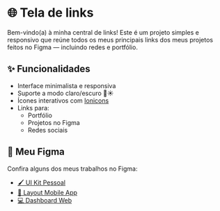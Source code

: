 # 🌐 Tela de links

Bem-vindo(a) à minha central de links! Este é um projeto simples e responsivo que reúne todos os meus principais links dos meus projetos feitos no Figma — incluindo redes e portfólio.

## ✨ Funcionalidades

- Interface minimalista e responsiva
- Suporte a modo claro/escuro 🌙☀️
- Ícones interativos com [Ionicons](https://ionic.io/ionicons)
- Links para:
  - Portfólio
  - Projetos no Figma
  - Redes sociais

## 🎨 Meu Figma

Confira alguns dos meus trabalhos no Figma:

- [🖌️ UI Kit Pessoal](https://www.figma.com/file/xxxx/Meu-UI-Kit)
- [📱 Layout Mobile App](https://www.figma.com/file/yyyy/Meu-App-Mobile)
- [💻 Dashboard Web](https://www.figma.com/file/zzzz/Dashboard-Web)
